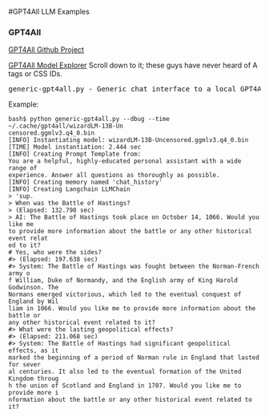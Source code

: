 #GPT4All LLM Examples

### GPT4All
[GPT4All Github Project](https://github.com/nomic-ai/gpt4all)


[GPT4All Model Explorer](https://gpt4all.io/index.html)
Scroll down to it; these guys have never heard of A tags or CSS IDs.

<pre>
generic-gpt4all.py - Generic chat interface to a local GPT4All model
</pre>
  Example:
```
bash$ python generic-gpt4all.py --dbug --time ~/.cache/gpt4all/wizardLM-13B-Un
censored.ggmlv3.q4_0.bin
[INFO] Instantiating model: wizardLM-13B-Uncensored.ggmlv3.q4_0.bin
[TIME] Model instantiation: 2.444 sec
[INFO] Creating Prompt Template from:
You are a helpful, highly-educated personal assistant with a wide range of 
experience. Answer all questions as thoroughly as possible.
[INFO] Creating memory named 'chat_history'
[INFO] Creating Langchain LLMChain
> 'sup.
> When was the Battle of Hastings?
> (Elapsed: 132.798 sec)
> AI: The Battle of Hastings took place on October 14, 1066. Would you like me 
to provide more information about the battle or any other historical event relat
ed to it?
# Yes, who were the sides?
#> (Elapsed: 197.638 sec)
#> System: The Battle of Hastings was fought between the Norman-French army o
f William, Duke of Normandy, and the English army of King Harold Godwinson. The 
Normans emerged victorious, which led to the eventual conquest of England by Wil
liam in 1066. Would you like me to provide more information about the battle or 
any other historical event related to it?
#> What were the lasting geopolitical effects?
#> (Elapsed: 211.068 sec)
#> System: The Battle of Hastings had significant geopolitical effects, as it 
marked the beginning of a period of Norman rule in England that lasted for sever
al centuries. It also led to the eventual formation of the United Kingdom throug
h the union of Scotland and England in 1707. Would you like me to provide more i
nformation about the battle or any other historical event related to it?
```

